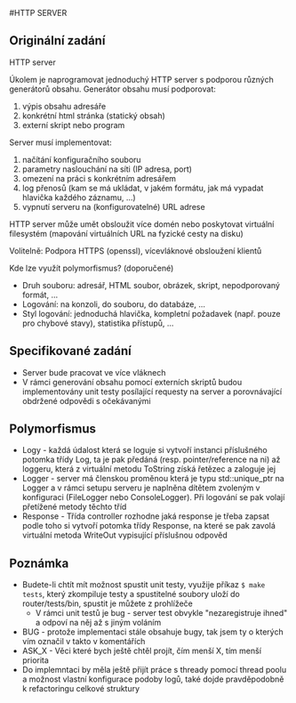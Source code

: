 #HTTP SERVER


## Originální zadání
HTTP server

Úkolem je naprogramovat jednoduchý HTTP server s podporou různých generátorů obsahu. Generátor obsahu musí podporovat:

1. výpis obsahu adresáře
2. konkrétní html stránka (statický obsah)
3. externí skript nebo program

Server musí implementovat:

1. načítání konfiguračního souboru
2. parametry naslouchání na síti (IP adresa, port)
3. omezení na práci s konkrétním adresářem
4. log přenosů (kam se má ukládat, v jakém formátu, jak má vypadat hlavička každého záznamu, ...)
5. vypnutí serveru na (konfigurovatelné) URL adrese

HTTP server může umět obsloužit více domén nebo poskytovat virtuální filesystém (mapování virtuálních URL na fyzické cesty na disku)

Volitelně: Podpora HTTPS (openssl), vícevláknové obsloužení klientů

Kde lze využít polymorfismus? (doporučené)

* Druh souboru: adresář, HTML soubor, obrázek, skript, nepodporovaný formát, ...
* Logování: na konzoli, do souboru, do databáze, ...
* Styl logování: jednoduchá hlavička, kompletní požadavek (např. pouze pro chybové stavy), statistika přístupů, ...

## Specifikované zadání
* Server bude pracovat ve více vláknech
* V rámci generování obsahu pomocí externích skriptů budou implementovány unit testy posílající
requesty na server a porovnávající obdržené odpovědi s očekávanými

## Polymorfismus
* Logy - každá údalost která se loguje si vytvoří instanci příslušného potomka
třídy Log, ta je pak předáná (resp. pointer/reference na ni) až loggeru, která z virtuální metodu ToString získá řetězec 
a zaloguje jej
* Logger - server má členskou proměnou která je typu std::unique_ptr na Logger a v rámci setupu
serveru je naplněna dítětem zvoleným v konfiguraci (FileLogger nebo ConsoleLogger). Při logování se pak
volají přetížené metody těchto tříd
* Response - Třída controller rozhodne jaká response je třeba zapsat podle toho si vytvoří potomka třídy
Response, na které se pak zavolá virtuální metoda WriteOut vypisující příslušnou odpověd

## Poznámka
* Budete-li chtít mít možnost spustit unit testy, využije příkaz `$ make tests`, který zkompiluje testy
a spustitelné soubory uloží do router/tests/bin, spustit je můžete z prohlížeče
    * V rámci unit testů je bug - server test obvykle "nezaregistruje ihned" a odpoví na něj až s jiným
    voláním
* BUG - protože implementaci stále obsahuje bugy, tak jsem ty o kterých vím označil v takto v komentářích
* ASK_X - Věci které bych ještě chtěl projít, čím menší X, tím menší priorita
* Do implemntaci by měla ještě přijít práce s thready pomocí thread poolu a možnost vlastní konfigurace
podoby logů, také dojde pravděpodobně k refactoringu celkové struktury
